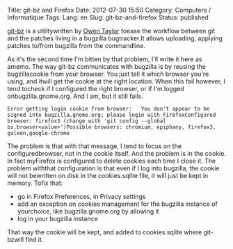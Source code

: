 Title: git-bz and Firefox
Date: 2012-07-30 15:50
Category: Computers / Informatique
Tags:
Lang: en
Slug: git-bz-and-firefox
Status: published

[git-bz](http://git.fishsoup.net/cgit/git-bz/) is a utilitywritten by [Owen Taylor](http://blog.fishsoup.net) toease the workflow between git and the patches living in a bugzilla bugtracker.It allows uploading, applying patches to/from bugzilla from the commandline.

As it's the second time I'm bitten by that problem, I'll write it here as amemo. The way git-bz communicates with bugzilla is by reusing the bugzillacookie from your browser. You just tell it which browser you're using, and itwill get the cookie at the right location. When this fail however, I tend tocheck if I configured the right browser, or if I'm logged onbugzilla.gnome.org. And I am, but it still fails.

`Error getting login cookie from browser:   You don't appear to be signed into bugzilla.gnome.org; please login with FirefoxConfigured browser: firefox3 (change with 'git config --global bz.browser<value>')Possible browsers: chromium, epiphany, firefox3, galeon,google-chrome`

The problem is that with that message, I tend to focus on the configuredbrowser, not in the cookie itself. And the problem is in the cookie. In fact myFirefox is configured to delete cookies each time I close it. The problem withthat configuration is that even if I log into bugzilla, the cookie will not bewritten on disk in the cookies.sqlite file, it will just be kept in memory. Tofix that:

-   go in Firefox Preferences, in Privacy settings
-   add an exception on cookies management for the bugzilla instance of yourchoice, like bugzilla.gnome.org by allowing it
-   log in your bugzilla instance

That way the cookie will be kept, and added to cookies.sqlite where git-bzwill find it.
